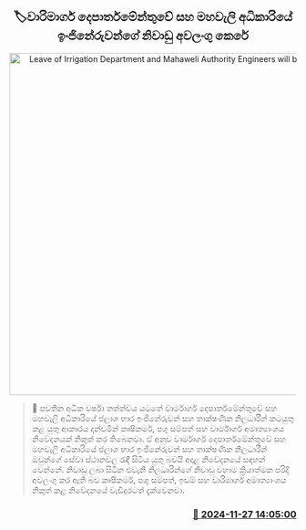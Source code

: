 <p align='center'><b><h2 align='center' title='Leave of Irrigation Department and Mahaweli Authority Engineers will be cancelled'>🏷වාරිමාර්ග දෙපාර්තමේන්තුවේ සහ මහවැලි අධිකාරියේ ඉංජිනේරුවන්ගේ නිවාඩු අවලංගු කෙරේ</h2></b></p>
<p align='center'><img src='https://helakuru.sgp1.cdn.digitaloceanspaces.com/esana/images/lib/weather-alert.jpg' width='600' alt='Leave of Irrigation Department and Mahaweli Authority Engineers will be cancelled'></p>

>📝 පවතින අධික වර්ෂා තත්ත්වය යටතේ වාර්මාර්ග දෙපාර්තමේන්තුවේ සහ මහවැලි අධිකාරියේ ජලාශ භාර ඉංජිනේරුවන් සහ තාක්ෂණික නිලධාරීන් කටයුතු කළ යුතු ආකාරය දන්වමින් කෘෂිකර්ම, පශු සම්පත් සහ වාර්මාර්ග අමාත්‍යාංශ​ය නිවේදනයක් නිකුත් කර තිබෙනවා.
ඒ අනුව වාර්මාර්ග දෙපාර්තමේන්තුවේ සහ මහවැලි අධිකාරියේ ජලාශ භාර ඉංජිනේරුවන් සහ තාක්ෂණික නිලධාරීන් ඔවුන්ගේ සේවා ස්ථානවල රැඳී සිටිය යුතු බවයි අදාළ නිවේදනයේ සඳහන් වෙන්නේ.
නිවාඩු ලබා සිටින එවැනි නිලධාරින්ගේ නිවාඩු වහාම ක්‍රියාත්මක පරිදි අවලංගු කර ඇති බව කෘෂිකර්ම, පශු සම්පත්, ඉඩම් සහ වාරිමාර්ග අමාත්‍යාංශය නිකුත් කළ නිවේදනයේ වැඩිදුරටත් දැක්වෙනවා. 


<h3 align='right'><a href='https://www.helakuru.lk/esana/p/105504/'>📅 2024-11-27 14:05:00</a></h3>
